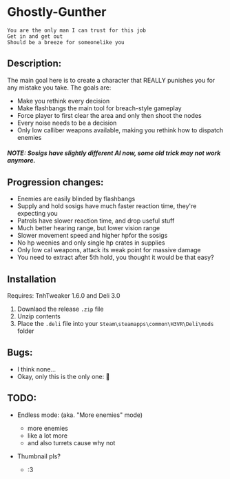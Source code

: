 # Ghostly-Gunther

```
You are the only man I can trust for this job
Get in and get out
Should be a breeze for someonelike you
```

## Description:
The main goal here is to create a character that REALLY punishes you for any mistake you take. The goals are:
 - Make you rethink every decision
 - Make flashbangs the main tool for breach-style gameplay
 - Force player to first clear the area and only then shoot the nodes
 - Every noise needs to be a decision
 - Only low calliber weapons available, making you rethink how to dispatch enemies
 
##### NOTE: Sosigs have slightly different AI now, some old trick may not work anymore.

## Progression changes:
- Enemies are easily blinded by flashbangs
- Supply and hold sosigs have much faster reaction time, they're expecting you
- Patrols have slower reaction time, and drop useful stuff
- Much better hearing range, but lower vision range
- Slower movement speed and higher hpfor the sosigs
- No hp weenies and only single hp crates in supplies
- Only low cal weapons, attack its weak point for massive damage
- You need to extract after 5th hold, you thought it would be that easy?
 
## Installation
Requires: TnhTweaker 1.6.0 and Deli 3.0
1. Downlaod the release `.zip` file
2. Unzip contents
3. Place the `.deli` file into your `Steam\steamapps\common\H3VR\Deli\mods` folder

## Bugs:
- I think none...
- Okay, only this is the only one: 🐞

## TODO:
- Endless mode:     (aka. "More enemies" mode)
    - more enemies
    - like a lot more
    - and also turrets cause why not
    
- Thumbnail pls?
    - :3
